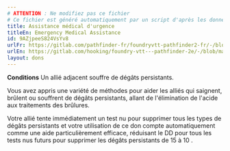 ```yaml
---
# ATTENTION : Ne modifiez pas ce fichier
# Ce fichier est généré automatiquement par un script d'après les données du module Foundry VTT officiel et de sa traduction
title: Assistance médical d'urgence
titleEn: Emergency Medical Assistance
id: 9AZjpeeS824VsYv8
urlFr: https://gitlab.com/pathfinder-fr/foundryvtt-pathfinder2-fr/-/blob/master/data/feats/9AZjpeeS824VsYv8.htm
urlEn: https://gitlab.com/hooking/foundry-vtt---pathfinder-2e/-/blob/master/packs/data/feats.db/emergency-medical-assistance.json
layout: dons
---
```

**Conditions** Un allié adjacent souffre de dégâts persistants.

Vous avez appris une variété de méthodes pour aider les alliés qui saignent, brûlent ou souffrent de dégâts persistants, allant de l'élimination de l'acide aux traitements des brûlures.

Votre allié tente immédiatement un test nu pour supprimer tous les types de dégâts persistants et votre utilisation de ce don compte automatiquement comme une aide particulièrement efficace, réduisant le DD pour tous les tests nus futurs pour supprimer les dégâts persistants de 15 à 10 .
